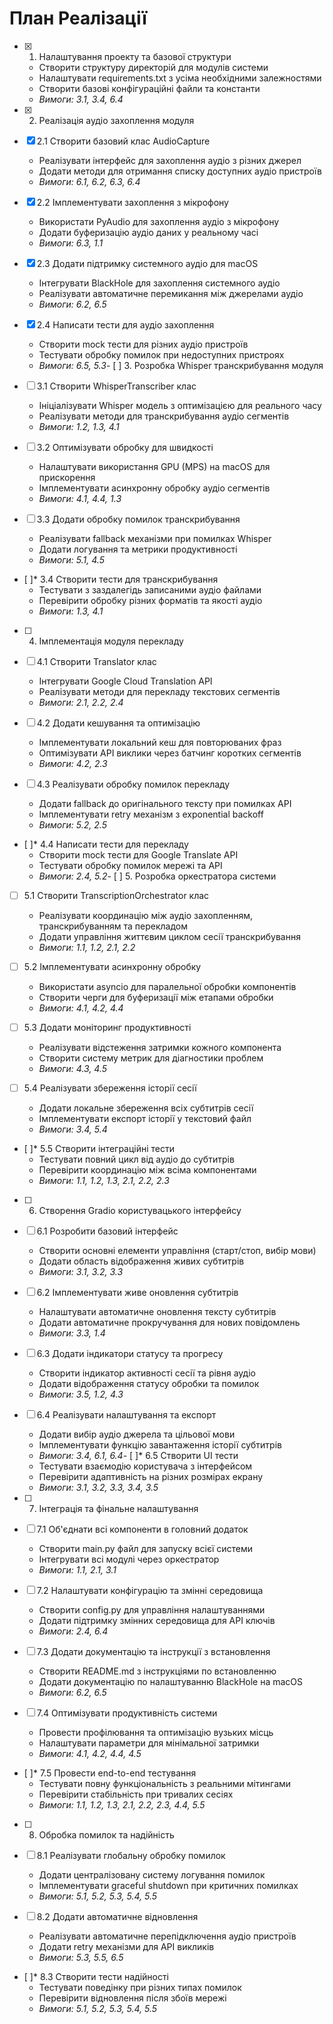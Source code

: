 # План Реалізації

- [x] 1. Налаштування проекту та базової структури
  - Створити структуру директорій для модулів системи
  - Налаштувати requirements.txt з усіма необхідними залежностями
  - Створити базові конфігураційні файли та константи
  - _Вимоги: 3.1, 3.4, 6.4_

- [x] 2. Реалізація аудіо захоплення модуля
- [x] 2.1 Створити базовий клас AudioCapture
  - Реалізувати інтерфейс для захоплення аудіо з різних джерел
  - Додати методи для отримання списку доступних аудіо пристроїв
  - _Вимоги: 6.1, 6.2, 6.3, 6.4_

- [x] 2.2 Імплементувати захоплення з мікрофону
  - Використати PyAudio для захоплення аудіо з мікрофону
  - Додати буферизацію аудіо даних у реальному часі
  - _Вимоги: 6.3, 1.1_

- [x] 2.3 Додати підтримку системного аудіо для macOS
  - Інтегрувати BlackHole для захоплення системного аудіо
  - Реалізувати автоматичне перемикання між джерелами аудіо
  - _Вимоги: 6.2, 6.5_

- [x] 2.4 Написати тести для аудіо захоплення
  - Створити mock тести для різних аудіо пристроїв
  - Тестувати обробку помилок при недоступних пристроях
  - _Вимоги: 6.5, 5.3_- [
 ] 3. Розробка Whisper транскрибування модуля
- [ ] 3.1 Створити WhisperTranscriber клас
  - Ініціалізувати Whisper модель з оптимізацією для реального часу
  - Реалізувати методи для транскрибування аудіо сегментів
  - _Вимоги: 1.2, 1.3, 4.1_

- [ ] 3.2 Оптимізувати обробку для швидкості
  - Налаштувати використання GPU (MPS) на macOS для прискорення
  - Імплементувати асинхронну обробку аудіо сегментів
  - _Вимоги: 4.1, 4.4, 1.3_

- [ ] 3.3 Додати обробку помилок транскрибування
  - Реалізувати fallback механізми при помилках Whisper
  - Додати логування та метрики продуктивності
  - _Вимоги: 5.1, 4.5_

- [ ]* 3.4 Створити тести для транскрибування
  - Тестувати з заздалегідь записаними аудіо файлами
  - Перевірити обробку різних форматів та якості аудіо
  - _Вимоги: 1.3, 4.1_

- [ ] 4. Імплементація модуля перекладу
- [ ] 4.1 Створити Translator клас
  - Інтегрувати Google Cloud Translation API
  - Реалізувати методи для перекладу текстових сегментів
  - _Вимоги: 2.1, 2.2, 2.4_

- [ ] 4.2 Додати кешування та оптимізацію
  - Імплементувати локальний кеш для повторюваних фраз
  - Оптимізувати API виклики через батчинг коротких сегментів
  - _Вимоги: 4.2, 2.3_

- [ ] 4.3 Реалізувати обробку помилок перекладу
  - Додати fallback до оригінального тексту при помилках API
  - Імплементувати retry механізм з exponential backoff
  - _Вимоги: 5.2, 2.5_

- [ ]* 4.4 Написати тести для перекладу
  - Створити mock тести для Google Translate API
  - Тестувати обробку помилок мережі та API
  - _Вимоги: 2.4, 5.2_- 
[ ] 5. Розробка оркестратора системи
- [ ] 5.1 Створити TranscriptionOrchestrator клас
  - Реалізувати координацію між аудіо захопленням, транскрибуванням та перекладом
  - Додати управління життєвим циклом сесії транскрибування
  - _Вимоги: 1.1, 1.2, 2.1, 2.2_

- [ ] 5.2 Імплементувати асинхронну обробку
  - Використати asyncio для паралельної обробки компонентів
  - Створити черги для буферизації між етапами обробки
  - _Вимоги: 4.1, 4.2, 4.4_

- [ ] 5.3 Додати моніторинг продуктивності
  - Реалізувати відстеження затримки кожного компонента
  - Створити систему метрик для діагностики проблем
  - _Вимоги: 4.3, 4.5_

- [ ] 5.4 Реалізувати збереження історії сесії
  - Додати локальне збереження всіх субтитрів сесії
  - Імплементувати експорт історії у текстовий файл
  - _Вимоги: 3.4, 5.4_

- [ ]* 5.5 Створити інтеграційні тести
  - Тестувати повний цикл від аудіо до субтитрів
  - Перевірити координацію між всіма компонентами
  - _Вимоги: 1.1, 1.2, 1.3, 2.1, 2.2, 2.3_

- [ ] 6. Створення Gradio користувацького інтерфейсу
- [ ] 6.1 Розробити базовий інтерфейс
  - Створити основні елементи управління (старт/стоп, вибір мови)
  - Додати область відображення живих субтитрів
  - _Вимоги: 3.1, 3.2, 3.3_

- [ ] 6.2 Імплементувати живе оновлення субтитрів
  - Налаштувати автоматичне оновлення тексту субтитрів
  - Додати автоматичне прокручування для нових повідомлень
  - _Вимоги: 3.3, 1.4_

- [ ] 6.3 Додати індикатори статусу та прогресу
  - Створити індикатор активності сесії та рівня аудіо
  - Додати відображення статусу обробки та помилок
  - _Вимоги: 3.5, 1.2, 4.3_

- [ ] 6.4 Реалізувати налаштування та експорт
  - Додати вибір аудіо джерела та цільової мови
  - Імплементувати функцію завантаження історії субтитрів
  - _Вимоги: 3.4, 6.1, 6.4_-
 [ ]* 6.5 Створити UI тести
  - Тестувати взаємодію користувача з інтерфейсом
  - Перевірити адаптивність на різних розмірах екрану
  - _Вимоги: 3.1, 3.2, 3.3, 3.4, 3.5_

- [ ] 7. Інтеграція та фінальне налаштування
- [ ] 7.1 Об'єднати всі компоненти в головний додаток
  - Створити main.py файл для запуску всієї системи
  - Інтегрувати всі модулі через оркестратор
  - _Вимоги: 1.1, 2.1, 3.1_

- [ ] 7.2 Налаштувати конфігурацію та змінні середовища
  - Створити config.py для управління налаштуваннями
  - Додати підтримку змінних середовища для API ключів
  - _Вимоги: 2.4, 6.4_

- [ ] 7.3 Додати документацію та інструкції з встановлення
  - Створити README.md з інструкціями по встановленню
  - Додати документацію по налаштуванню BlackHole на macOS
  - _Вимоги: 6.2, 6.5_

- [ ] 7.4 Оптимізувати продуктивність системи
  - Провести профілювання та оптимізацію вузьких місць
  - Налаштувати параметри для мінімальної затримки
  - _Вимоги: 4.1, 4.2, 4.4, 4.5_

- [ ]* 7.5 Провести end-to-end тестування
  - Тестувати повну функціональність з реальними мітингами
  - Перевірити стабільність при тривалих сесіях
  - _Вимоги: 1.1, 1.2, 1.3, 2.1, 2.2, 2.3, 4.4, 5.5_

- [ ] 8. Обробка помилок та надійність
- [ ] 8.1 Реалізувати глобальну обробку помилок
  - Додати централізовану систему логування помилок
  - Імплементувати graceful shutdown при критичних помилках
  - _Вимоги: 5.1, 5.2, 5.3, 5.4, 5.5_

- [ ] 8.2 Додати автоматичне відновлення
  - Реалізувати автоматичне перепідключення аудіо пристроїв
  - Додати retry механізми для API викликів
  - _Вимоги: 5.3, 5.5, 6.5_

- [ ]* 8.3 Створити тести надійності
  - Тестувати поведінку при різних типах помилок
  - Перевірити відновлення після збоїв мережі
  - _Вимоги: 5.1, 5.2, 5.3, 5.4, 5.5_